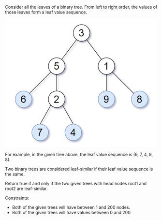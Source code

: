 Consider all the leaves of a binary tree.  From left to right order, the values of those leaves form a leaf value sequence.

![tree.png](tree.png)

For example, in the given tree above, the leaf value sequence is (6, 7, 4, 9, 8).

Two binary trees are considered leaf-similar if their leaf value sequence is the same.

Return true if and only if the two given trees with head nodes root1 and root2 are leaf-similar.

 

Constraints:

- Both of the given trees will have between 1 and 200 nodes.
- Both of the given trees will have values between 0 and 200